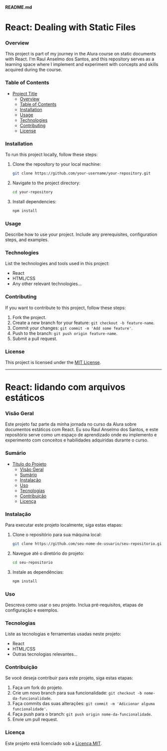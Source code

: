 **README.md**

# React: Dealing with Static Files

### Overview

This project is part of my journey in the Alura course on static documents with React. I'm Raul Anselmo dos Santos, and this repository serves as a learning space where I implement and experiment with concepts and skills acquired during the course.

### Table of Contents

- [Project Title](#project-title)
  - [Overview](#overview)
  - [Table of Contents](#table-of-contents)
  - [Installation](#installation)
  - [Usage](#usage)
  - [Technologies](#technologies)
  - [Contributing](#contributing)
  - [License](#license)

### Installation

To run this project locally, follow these steps:

1. Clone the repository to your local machine:

   ```bash
   git clone https://github.com/your-username/your-repository.git
   ```

2. Navigate to the project directory:

   ```bash
   cd your-repository
   ```

3. Install dependencies:

   ```bash
   npm install
   ```

### Usage

Describe how to use your project. Include any prerequisites, configuration steps, and examples.

### Technologies

List the technologies and tools used in this project:

- React
- HTML/CSS
- Any other relevant technologies...

### Contributing

If you want to contribute to this project, follow these steps:

1. Fork the project.
2. Create a new branch for your feature: `git checkout -b feature-name`.
3. Commit your changes: `git commit -m 'Add some feature'`.
4. Push to the branch: `git push origin feature-name`.
5. Submit a pull request.

### License

This project is licensed under the [MIT License](LICENSE).

---

# React: lidando com arquivos estáticos

### Visão Geral

Este projeto faz parte da minha jornada no curso da Alura sobre documentos estáticos com React. Eu sou Raul Anselmo dos Santos, e este repositório serve como um espaço de aprendizado onde eu implemento e experimento com conceitos e habilidades adquiridas durante o curso.

### Sumário

- [Título do Projeto](#título-do-projeto)
  - [Visão Geral](#visão-geral)
  - [Sumário](#sumário)
  - [Instalação](#instalação)
  - [Uso](#uso)
  - [Tecnologias](#tecnologias)
  - [Contribuição](#contribuição)
  - [Licença](#licença)

### Instalação

Para executar este projeto localmente, siga estas etapas:

1. Clone o repositório para sua máquina local:

   ```bash
   git clone https://github.com/seu-nome-de-usuario/seu-repositorio.git
   ```

2. Navegue até o diretório do projeto:

   ```bash
   cd seu-repositorio
   ```

3. Instale as dependências:

   ```bash
   npm install
   ```

### Uso

Descreva como usar o seu projeto. Inclua pré-requisitos, etapas de configuração e exemplos.

### Tecnologias

Liste as tecnologias e ferramentas usadas neste projeto:

- React
- HTML/CSS
- Outras tecnologias relevantes...

### Contribuição

Se você deseja contribuir para este projeto, siga estas etapas:

1. Faça um fork do projeto.
2. Crie um novo branch para sua funcionalidade: `git checkout -b nome-da-funcionalidade`.
3. Faça commits das suas alterações: `git commit -m 'Adicionar alguma funcionalidade'`.
4. Faça push para o branch: `git push origin nome-da-funcionalidade`.
5. Envie um pull request.

### Licença

Este projeto está licenciado sob a [Licença MIT](LICENSE).
